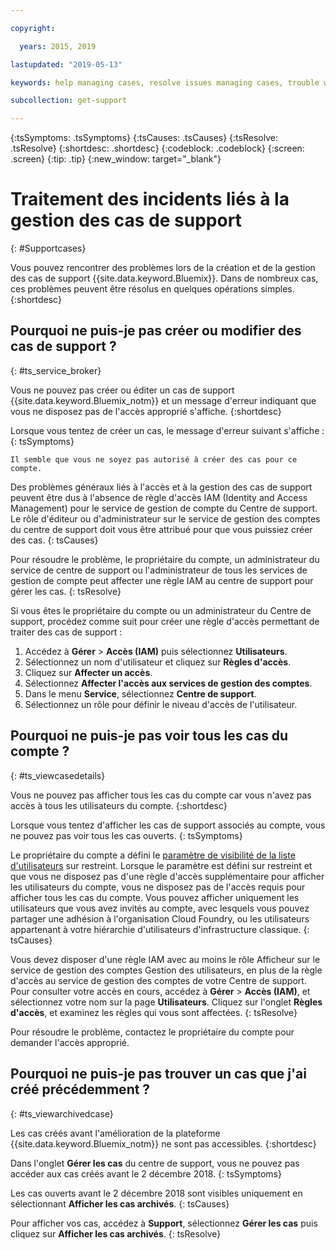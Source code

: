 ```yaml
---

copyright:

  years: 2015, 2019

lastupdated: "2019-05-13"

keywords: help managing cases, resolve issues managing cases, trouble working with cases

subcollection: get-support

---
```



{:tsSymptoms: .tsSymptoms}
{:tsCauses: .tsCauses}
{:tsResolve: .tsResolve}
{:shortdesc: .shortdesc}
{:codeblock: .codeblock}
{:screen: .screen}
{:tip: .tip}
{:new_window: target="_blank"}


# Traitement des incidents liés à la gestion des cas de support
{: #Supportcases}

Vous pouvez rencontrer des problèmes lors de la création et de la gestion des cas de support {{site.data.keyword.Bluemix}}. Dans de nombreux cas, ces problèmes peuvent être résolus en quelques opérations simples.
{:shortdesc}

## Pourquoi ne puis-je pas créer ou modifier des cas de support ? 
{: #ts_service_broker}

Vous ne pouvez pas créer ou éditer un cas de support {{site.data.keyword.Bluemix_notm}} et un message d'erreur indiquant que vous ne disposez pas de l'accès approprié s'affiche. 
{:shortdesc}

Lorsque vous tentez de créer un cas, le message d'erreur suivant s'affiche :   
{: tsSymptoms}

`Il semble que vous ne soyez pas autorisé à créer des cas pour ce compte.`

Des problèmes généraux liés à l'accès et à la gestion des cas de support peuvent être dus à l'absence de règle d'accès IAM (Identity and Access Management) pour le service de gestion de compte du Centre de support. Le rôle d'éditeur ou d'administrateur sur le service de gestion des comptes du centre de support doit vous être attribué pour que vous puissiez créer des cas. 
{: tsCauses}

Pour résoudre le problème, le propriétaire du compte, un administrateur du service de centre de support ou l'administrateur de tous les services de gestion de compte peut affecter une règle IAM au centre de support pour gérer les cas. 
{: tsResolve}

Si vous êtes le propriétaire du compte ou un administrateur du Centre de support, procédez comme suit pour créer une règle d'accès permettant de traiter des cas de support :

1. Accédez à **Gérer** &gt; **Accès (IAM)** puis sélectionnez **Utilisateurs**.
2. Sélectionnez un nom d'utilisateur et cliquez sur **Règles d'accès**. 
3. Cliquez sur **Affecter un accès**. 
4. Sélectionnez **Affecter l'accès aux services de gestion des comptes**. 
5. Dans le menu **Service**, sélectionnez **Centre de support**. 
6. Sélectionnez un rôle pour définir le niveau d'accès de l'utilisateur. 


## Pourquoi ne puis-je pas voir tous les cas du compte ?
{: #ts_viewcasedetails}

Vous ne pouvez pas afficher tous les cas du compte car vous n'avez pas accès à tous les utilisateurs du compte.
{:shortdesc}

Lorsque vous tentez d'afficher les cas de support associés au compte, vous ne pouvez pas voir tous les cas ouverts. 
{: tsSymptoms}

Le propriétaire du compte a défini le [paramètre de visibilité de la liste d'utilisateurs](/docs/iam?topic=iam-userlistview#userlistview) sur restreint. Lorsque le paramètre est défini sur restreint et que vous ne disposez pas d'une règle d'accès supplémentaire pour afficher les utilisateurs du compte, vous ne disposez pas de l'accès requis pour afficher tous les cas du compte. Vous pouvez afficher uniquement les utilisateurs que vous avez invités au compte, avec lesquels vous pouvez partager une adhésion à l'organisation Cloud Foundry, ou les utilisateurs appartenant à votre hiérarchie d'utilisateurs d'infrastructure classique. 
{: tsCauses}

Vous devez disposer d'une règle IAM avec au moins le rôle Afficheur sur le service de gestion des comptes Gestion des utilisateurs, en plus de la règle d'accès au service de gestion des comptes de votre Centre de support. Pour consulter votre accès en cours, accédez à **Gérer** &gt; **Accès (IAM)**, et sélectionnez votre nom sur la page **Utilisateurs**. Cliquez sur l'onglet **Règles d'accès**, et examinez les règles qui vous sont affectées. 
{: tsResolve}

Pour résoudre le problème, contactez le propriétaire du compte pour demander l'accès approprié. 

## Pourquoi ne puis-je pas trouver un cas que j'ai créé précédemment ? 
{: #ts_viewarchivedcase}

Les cas créés avant l'amélioration de la plateforme {{site.data.keyword.Bluemix_notm}} ne sont pas accessibles. 
{:shortdesc}

Dans l'onglet **Gérer les cas** du centre de support, vous ne pouvez pas accéder aux cas créés avant le 2 décembre 2018. 
{: tsSymptoms}

Les cas ouverts avant le 2 décembre 2018 sont visibles uniquement en sélectionnant **Afficher les cas archivés**. 
{: tsCauses}

Pour afficher vos cas, accédez à **Support**, sélectionnez **Gérer les cas** puis cliquez sur **Afficher les cas archivés**.
{: tsResolve} 






